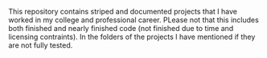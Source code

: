 This repository contains striped and documented projects that I have worked in my college and professional career. PLease not that this includes both finished and nearly finished code (not finished due to time and licensing contraints). 
In the folders of the projects I have mentioned if they are not fully tested.
